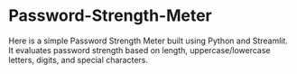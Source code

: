 # Password-Strength-Meter
Here is a simple Password Strength Meter built using Python and Streamlit. It evaluates password strength based on length, uppercase/lowercase letters, digits, and special characters.
